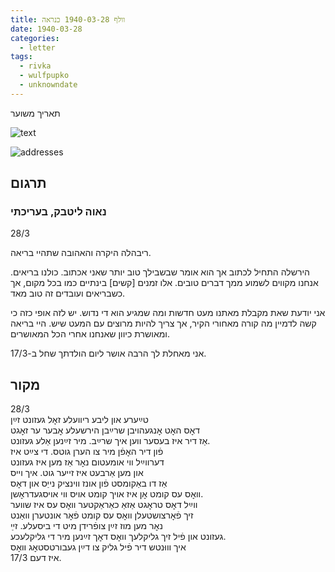 ```yaml
---
title: וולף 1940-03-28 כנראה
date: 1940-03-28
categories:
  - letter
tags:
  - rivka
  - wulfpupko
  - unknowndate
---
```


תאריך משוער

![text](/pupko-papers/assets/images/1940-03-28-content.jpg)

![addresses](/pupko-papers/assets/images/1940-03-28-addresses.jpg)

## תרגום
### נאוה ליטבק, בעריכתי

28/3

ריבהלה היקרה והאהובה שתהיי בריאה.

הירשלה התחיל לכתוב אך הוא אומר שבשבילך טוב יותר שאני אכתוב.
כולנו בריאים. אנחנו מקווים לשמוע ממך דברים טובים. אלו זמנים [קשים] בינתיים כמו בכל מקום,
אך כשבריאים ועובדים זה טוב מאד.

אני יודעת שאת מקבלת מאתנו מעט חדשות ומה שמגיע הוא די נדוש. יש לזה אופי כזה כי קשה
לדמיין מה קורה מאחורי הקיר, אך צריך להיות מרוצים עם המעט שיש.
היי בריאה ומאושרת כיוון שאנחנו אחרי הכל המאושרים.

אני מאחלת לך הרבה אושר ליום הולדתך שחל ב-17/3.

## מקור

28/3  
טײַערע און ליבע ריוועלע זאׇל געזונט זײַן  
דאׇס האׇט אׇנגעהויבן שרײַבן הירשעלע אׇבער ער זאׇגט  
אַז דיר איז בעסער ווען איך שרײַב. מיר זײַנען אַלע געזונט.  
פֿון דיר האׇפֿן מיר צו הערן גוטס. די צײַט איז  
דערווײַל ווי אומעטום נאׇר אַז מען איז געזונט  
און מען אַרבעט איז זייער גוט. איך וייס  
 אַז דו באַקומסט פֿון אונז ווינציק נייַס און דאׇס  
וואׇס עס קומט אׇן איז אויך קומט אויס ווי אויסגעדראׇשן.  
ווײַל דאׇס טראׇגט אַזאַ כאַראַקטער וואׇס עס איז שווער  
זיך פֿאׇרצושטעלן וואׇס עס קומט פֿאׇר אונטערן וואַנט  
נאׇר מען מוז זײַן צופֿרידן מיט די ביסעלע. זײַ   
געזונט און פֿיל זיך גליקלעך וואׇס דאׇך זײַנען מיר די גליקלעכע.  
איך וווּנטש דיר פֿיל גליק צו דײַן געבורטסטאׇג וואׇס  
איז דעם 17/3.  
